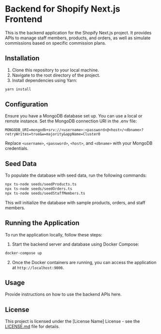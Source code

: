 # Backend for Shopify Next.js Frontend

This is the backend application for the Shopify Next.js project. It provides APIs to manage staff members, products, and orders, as well as simulate commissions based on specific commission plans.

## Installation

1. Clone this repository to your local machine.
2. Navigate to the root directory of the project.
3. Install dependencies using Yarn:

```bash
yarn install
```

## Configuration

Ensure you have a MongoDB database set up. You can use a local or remote instance. Set the MongoDB connection URI in the .env file:

```plaintext
MONGODB_URI=mongodb+srv://<username>:<password>@<host>/<dbname>?retryWrites=true&w=majority&appName=Cluster0
```

Replace `<username>`, `<password>`, `<host>`, and `<dbname>` with your MongoDB credentials.

## Seed Data

To populate the database with seed data, run the following commands:

```bash
npx ts-node seeds/seedProducts.ts
npx ts-node seeds/seedOrders.ts
npx ts-node seeds/seedStaffMembers.ts
```

This will initialize the database with sample products, orders, and staff members.

## Running the Application

To run the application locally, follow these steps:

1. Start the backend server and database using Docker Compose:

```bash
docker-compose up
```

2. Once the Docker containers are running, you can access the application at `http://localhost:9000`.

## Usage

Provide instructions on how to use the backend APIs here.

## License

This project is licensed under the [License Name] License - see the [LICENSE.md](LICENSE.md) file for details.
